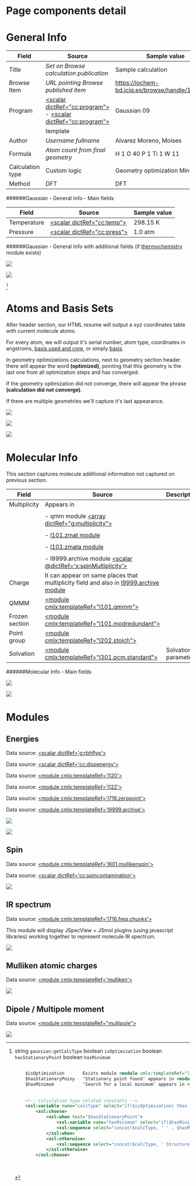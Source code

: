 # Page components detail

# General Info

| Field                                                                                                                 | Source                                                                                                               | Sample value                                                                                                                                                  |
|----|----|----|
| Title                                                                                                                 | *Set on Browse calculation publication*                                                                              | Sample calculation                                                                                                                                            |
| Browse Item                                                                                                           | *URL pointing Browse published item*                                                                                 | https://iochem-bd.iciq.es/browse/handle/100/1722                                                                                                              |
| Program                                                                                                               | [&lt;scalar dictRef="cc:program"&gt;](/out/md/cml/gaussian_log/jobcpu-d3e17433.md) - [&lt;scalar dictRef="cc:program"&gt;](/out/md/cml/gaussian_log/l1.end-d3e5926.md)     | Gaussian 09                                                                                                                                                   |
|                                                                                                                       | template                                                                                                             |                                                                                                                                                               |
| Author                                                                                                                | *Username fullname*                                                                                                  | Alvarez Moreno, Moises                                                                                                                                        |
| Formula                                                                                                               | *Atom count from final geometry*                                                                                     | H 1 O 40 P 1 Ti 1 W 11                                                                                                                                        |
| Calculation type                                                                                                      | Custom logic                                                                                                         | Geometry optimization Minimum                                                                                                                                 |
| Method                                                                                                                | DFT                                                                                                                  | DFT                                                                                                                                                           |

######Gaussian - General Info - Main fields

| Field                                                                                                                              | Source                                                                                                                             | Sample value                                                                                                                       |
|----|----|----|
| Temperature                                                                                                                        | [&lt;scalar dictRef="cc:temp"&gt;](/out/md/cml/gaussian_log/l716.thermochemistry.temperature-d3e14601.md)                                                     | 298.15 K                                                                                                                           |
| Pressure                                                                                                                           | [&lt;scalar dictRef="cc:press"&gt;](/out/md/cml/gaussian_log/l716.thermochemistry.temperature-d3e14601.md)                                                    | 1.0 atm                                                                                                                            |

######Gaussian - General Info with additional fields (if [thermochemistry](/out/md/cml/gaussian_log/l716.thermochemistry-d3e14592.md) module exists)

![](/imgs/GAUSSIAN_header.png)

![](/imgs/GAUSSIAN_header2.png)

[^1]

# Atoms and Basis Sets

After header section, our HTML resume will output a xyz coordinates table with current molecule atoms.

For every atom, we will output it's serial number, atom type, coordinates in angstroms, [basis used and core](/out/md/cml/gaussian_log/l301.basis2-d3e11876.md), or simply [basis](/out/md/cml/gaussian_log/l301.basis-d3e11588.md).

In geometry optimizations calculations, next to geometry section header there will appear the word **(optimized)**, pointing that this geometry is the last one from all optimization steps and has converged.

If the geometry optimization did not converge, there will appear the phrase **(calculation did not converge)**.

If there are multiple geometries we'll capture it's last appearance.

![](/imgs/GAUSSIAN_geometry.png)

![](/imgs/GAUSSIAN_geometry2.png)

![](/imgs/GAUSSIAN_geometry3.png)

# Molecular Info

This section captures molecule additional information not captured on previous section.

| Field                                                                                                                              | Source                                                                                                                             | Description                                                                                                                        |
|----|----|----|
| Multiplicity                                                                                                                       | Appears in                                                                                                                         |                                                                                                                                    |
|                                                                                                                                    |                                                                                                                                    |                                                                                                                                    |
|                                                                                                                                    | -   qmm module [&lt;array dictRef="g:multiplicity"&gt;](/out/md/cml/gaussian_log/l101.qmmm-d3e6285.md)                                                        |                                                                                                                                    |
|                                                                                                                                    |                                                                                                                                    |                                                                                                                                    |
|                                                                                                                                    | -   [l101.zmat module](/out/md/cml/gaussian_log/l101.zmat-d3e6758.md)                                                                                         |                                                                                                                                    |
|                                                                                                                                    |                                                                                                                                    |                                                                                                                                    |
|                                                                                                                                    | -   [l101.zmata module](/out/md/cml/gaussian_log/l101.zmata-d3e6840.md)                                                                                       |                                                                                                                                    |
|                                                                                                                                    |                                                                                                                                    |                                                                                                                                    |
|                                                                                                                                    | -   l9999.archive module [&lt;scalar @dictRef='x:spinMultiplicity'&gt;](/out/md/cml/gaussian_log/l9999.archive-d3e16761.md)                                   |                                                                                                                                    |
| Charge                                                                                                                             | It can appear on same places that multiplicity field and also in [l9999.archive module](/out/md/cml/gaussian_log/l9999.archive-d3e16761.md)                   |                                                                                                                                    |
| QMMM                                                                                                                               | [&lt;module cmlx:templateRef="l101.qmmm"&gt;](/out/md/cml/gaussian_log/l101.qmmm-d3e6285.md)                                                                  |                                                                                                                                    |
| Frozen section                                                                                                                     | [&lt;module cmlx:templateRef="l101.modredundant"&gt;](/out/md/cml/gaussian_log/l101.modredundant-d3e7221.md)                                                  |                                                                                                                                    |
| Point group                                                                                                                        | [&lt;module cmlx:templateRef="l202.stoich"&gt;](/out/md/cml/gaussian_log/l202.stoich-d3e11494.md)                                                             |                                                                                                                                    |
| Solvation                                                                                                                          | [&lt;module cmlx:templateRef="l301.pcm.standard"&gt;](/out/md/cml/gaussian_log/l301.pcm.standard-d3e12638.md)                                                 | Solvation parameters                                                                                                               |

######Molecular Info - Main fields

![](/imgs/GAUSSIAN_molecularinfo.png)

![](/imgs/GAUSSIAN_molecularinfo2.png)

# Modules

## Energies

Data source: [&lt;scalar dictRef='g:rbhflyp'&gt;](/out/md/cml/gaussian_log/l502.footer-d3e13408.md)

Data source: [&lt;scalar dictRef='cc:dispenergy'&gt;](/out/md/cml/gaussian_log/l502.pcm-d3e13547.md)

Data source: [&lt;module cmlx:templateRef='l120'&gt;](/out/md/cml/gaussian_log/l120-d3e11231.md)

Data source: [&lt;module cmlx:templateRef='l122'&gt;](/out/md/cml/gaussian_log/l122-d3e16546.md)

Data source: [&lt;module cmlx:templateRef='l716.zeropoint'&gt;](/out/md/cml/gaussian_log/l716.zeropoint-d3e14279.md)

Data source: [&lt;module cmlx:templateRef='l9999.archive'&gt;](/out/md/cml/gaussian_log/l9999.archive-d3e16761.md)

![](/imgs/GAUSSIAN_module_energies.png)

![](/imgs/GAUSSIAN_module_energies1.png)

## Spin

Data source: [&lt;module cmlx:templateRef='l601.mullikenspin'&gt;](/out/md/cml/gaussian_log/l601.mullikenspin-d3e9226.md)

Data source: [&lt;scalar dictRef='cc:spincontamination'&gt;](/out/md/cml/gaussian_log/l502.footer2-d3e13587.md)

![](/imgs/GAUSSIAN_module_l601_mullikenspin.png)

## IR spectrum

Data source: [&lt;module cmlx:templateRef='l716.freq.chunkx'&gt;](/out/md/cml/gaussian_log/l716.freq.chunkx-d3e13919.md)

This module will display JSpecView + JSmol plugins (using javascript libraries) working together to represent molecule IR spectrum.

![](/imgs/GAUSSIAN_module_frequencies.png)

## Mulliken atomic charges

Data source: [&lt;module cmlx:templateRef='mulliken'&gt;](/out/md/cml/gaussian_log/mulliken-d3e9187.md)

![](/imgs/GAUSSIAN_module_mulliken.png)

## Dipole / Multipole moment

Data source: [&lt;module cmlx:templateRef="multipole"&gt;](/out/md/cml/gaussian_log/multipole-d3e9353.md)

![](/imgs/GAUSSIAN_module_dipole_moment.png)

[^1]: string `gaussian:getCalcType` boolean `isOptimization` boolean `hasStationaryPoint` boolean `hasMinimum`

    ```xml
                                    
        $isOptimization       Exists module <module cmlx:templateRef="l103" > ?
        $hasStationaryPoiny   'Stationary point found' appears in <module cmlx:templateRef="l103.optimizedparam" > ?
        $hasMinimum           'Search for a local minimum' appears in <module cmlx:templateRef="l103.localminsaddle" > ?                               
                   
        
        <!-- Calculation type related constants -->
        <xsl:variable name="calcType" select="if($isOptimization) then 'Geometry optimization' else 'Single point'"/>       
            <xsl:choose>
                <xsl:when test="$hasStationaryPoint">
                    <xsl:variable name="hasMinimum" select="if($hasMinimum) then ' Minimum' else ' TS'"/>
                    <xsl:sequence select="concat($calcType, ' ' , $hasMinimum)"/>
                </xsl:when>
                <xsl:otherwise>
                    <xsl:sequence select="concat($calcType, ' Structure')"/>
                </xsl:otherwise>
            </xsl:choose>                          
         
                            
    ```

